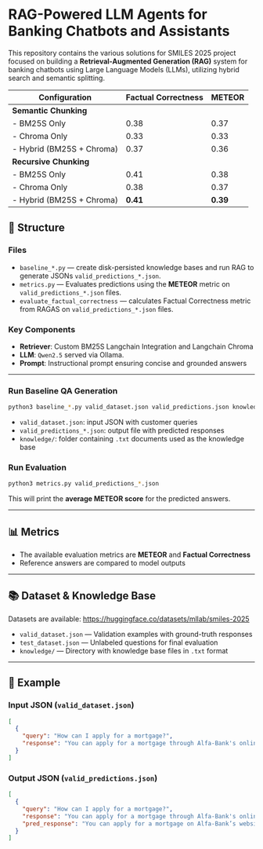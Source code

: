 # RAG-Powered LLM Agents for Banking Chatbots and Assistants

This repository contains the various solutions for SMILES 2025 project focused on building a **Retrieval-Augmented Generation (RAG)** system for banking chatbots using Large Language Models (LLMs), utilizing hybrid search and semantic splitting.

| Configuration                  | Factual Correctness | METEOR |
|--------------------------------|---------------------|--------|
| **Semantic Chunking**          |                     |        |
| - BM25S Only                   | 0.38                | 0.37   |
| - Chroma Only                  | 0.33                | 0.33   |
| - Hybrid (BM25S + Chroma)      | 0.37                | 0.36   |
| **Recursive Chunking**         |                     |        |
| - BM25S Only                   | 0.41                | 0.38   |
| - Chroma Only                  | 0.38                | 0.37   |
| - Hybrid (BM25S + Chroma)      | **0.41**            | **0.39** |

## 📁 Structure

### Files

- `baseline_*.py` — create disk-persisted knowledge bases and run RAG to generate JSONs `valid_predictions_*.json`.
- `metrics.py` — Evaluates predictions using the **METEOR** metric on `valid_predictions_*.json` files.
- `evaluate_factual_correctness` — calculates Factual Correctness metric from RAGAS on `valid_predictions_*.json` files.

### Key Components

- **Retriever**: Custom BM25S Langchain Integration and Langchain Chroma
- **LLM**: `Qwen2.5` served via Ollama.
- **Prompt**: Instructional prompt ensuring concise and grounded answers

---

### Run Baseline QA Generation

```bash
python3 baseline_*.py valid_dataset.json valid_predictions.json knowledge/
```

- `valid_dataset.json`: input JSON with customer queries
- `valid_predictions_*.json`: output file with predicted responses
- `knowledge/`: folder containing `.txt` documents used as the knowledge base

### Run Evaluation

```bash
python3 metrics.py valid_predictions_*.json
```

This will print the **average METEOR score** for the predicted answers.

---

## 📊 Metrics

- The available evaluation metrics are **METEOR** and **Factual Correctness**
- Reference answers are compared to model outputs

  
---

## 📚 Dataset & Knowledge Base

Datasets are available: https://huggingface.co/datasets/mllab/smiles-2025

- `valid_dataset.json` — Validation examples with ground-truth responses
- `test_dataset.json` — Unlabeled questions for final evaluation
- `knowledge/` — Directory with knowledge base files in `.txt` format

---

## 📎 Example

### Input JSON (`valid_dataset.json`)
```json
[
  {
    "query": "How can I apply for a mortgage?",
    "response": "You can apply for a mortgage through Alfa-Bank's online platform or by visiting a branch..."
  }
]
```

### Output JSON (`valid_predictions.json`)
```json
[
  {
    "query": "How can I apply for a mortgage?",
    "response": "You can apply for a mortgage through Alfa-Bank's online platform...",
    "pred_response": "You can apply for a mortgage on Alfa-Bank’s website or in a local branch."
  }
]
```

